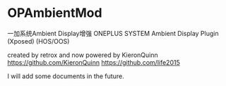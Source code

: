 # OPAmbientMod
一加系统Ambient Display增强
ONEPLUS SYSTEM Ambient Display Plugin (Xposed) (HOS/OOS)

created by retrox and now powered by KieronQuinn
https://github.com/KieronQuinn
https://github.com/life2015

I will add some documents in the future.

